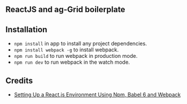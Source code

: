 ## ReactJS and ag-Grid boilerplate

## Installation

* `npm install` in app to install any project dependencies.
* `npm install webpack -g` to install webpack.
* `npm run build` to run webpack in production mode.
* `npm run dev` to run webpack in the watch mode.

## Credits
* [Setting Up a React.js Environment Using Npm, Babel 6 and Webpack](https://www.codementor.io/tamizhvendan/beginner-guide-setup-reactjs-environment-npm-babel-6-webpack-du107r9zr)